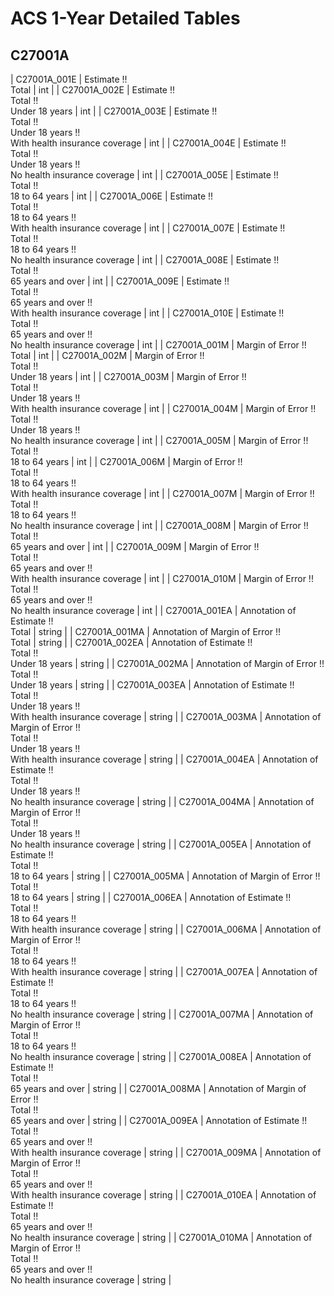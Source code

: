 # ACS 1-Year Detailed Tables

## C27001A

| C27001A_001E | Estimate !!<br>Total | int |
| C27001A_002E | Estimate !!<br>Total !!<br>Under 18 years | int |
| C27001A_003E | Estimate !!<br>Total !!<br>Under 18 years !!<br>With health insurance coverage | int |
| C27001A_004E | Estimate !!<br>Total !!<br>Under 18 years !!<br>No health insurance coverage | int |
| C27001A_005E | Estimate !!<br>Total !!<br>18 to 64 years | int |
| C27001A_006E | Estimate !!<br>Total !!<br>18 to 64 years !!<br>With health insurance coverage | int |
| C27001A_007E | Estimate !!<br>Total !!<br>18 to 64 years !!<br>No health insurance coverage | int |
| C27001A_008E | Estimate !!<br>Total !!<br>65 years and over | int |
| C27001A_009E | Estimate !!<br>Total !!<br>65 years and over !!<br>With health insurance coverage | int |
| C27001A_010E | Estimate !!<br>Total !!<br>65 years and over !!<br>No health insurance coverage | int |
| C27001A_001M | Margin of Error !!<br>Total | int |
| C27001A_002M | Margin of Error !!<br>Total !!<br>Under 18 years | int |
| C27001A_003M | Margin of Error !!<br>Total !!<br>Under 18 years !!<br>With health insurance coverage | int |
| C27001A_004M | Margin of Error !!<br>Total !!<br>Under 18 years !!<br>No health insurance coverage | int |
| C27001A_005M | Margin of Error !!<br>Total !!<br>18 to 64 years | int |
| C27001A_006M | Margin of Error !!<br>Total !!<br>18 to 64 years !!<br>With health insurance coverage | int |
| C27001A_007M | Margin of Error !!<br>Total !!<br>18 to 64 years !!<br>No health insurance coverage | int |
| C27001A_008M | Margin of Error !!<br>Total !!<br>65 years and over | int |
| C27001A_009M | Margin of Error !!<br>Total !!<br>65 years and over !!<br>With health insurance coverage | int |
| C27001A_010M | Margin of Error !!<br>Total !!<br>65 years and over !!<br>No health insurance coverage | int |
| C27001A_001EA | Annotation of Estimate !!<br>Total | string |
| C27001A_001MA | Annotation of Margin of Error !!<br>Total | string |
| C27001A_002EA | Annotation of Estimate !!<br>Total !!<br>Under 18 years | string |
| C27001A_002MA | Annotation of Margin of Error !!<br>Total !!<br>Under 18 years | string |
| C27001A_003EA | Annotation of Estimate !!<br>Total !!<br>Under 18 years !!<br>With health insurance coverage | string |
| C27001A_003MA | Annotation of Margin of Error !!<br>Total !!<br>Under 18 years !!<br>With health insurance coverage | string |
| C27001A_004EA | Annotation of Estimate !!<br>Total !!<br>Under 18 years !!<br>No health insurance coverage | string |
| C27001A_004MA | Annotation of Margin of Error !!<br>Total !!<br>Under 18 years !!<br>No health insurance coverage | string |
| C27001A_005EA | Annotation of Estimate !!<br>Total !!<br>18 to 64 years | string |
| C27001A_005MA | Annotation of Margin of Error !!<br>Total !!<br>18 to 64 years | string |
| C27001A_006EA | Annotation of Estimate !!<br>Total !!<br>18 to 64 years !!<br>With health insurance coverage | string |
| C27001A_006MA | Annotation of Margin of Error !!<br>Total !!<br>18 to 64 years !!<br>With health insurance coverage | string |
| C27001A_007EA | Annotation of Estimate !!<br>Total !!<br>18 to 64 years !!<br>No health insurance coverage | string |
| C27001A_007MA | Annotation of Margin of Error !!<br>Total !!<br>18 to 64 years !!<br>No health insurance coverage | string |
| C27001A_008EA | Annotation of Estimate !!<br>Total !!<br>65 years and over | string |
| C27001A_008MA | Annotation of Margin of Error !!<br>Total !!<br>65 years and over | string |
| C27001A_009EA | Annotation of Estimate !!<br>Total !!<br>65 years and over !!<br>With health insurance coverage | string |
| C27001A_009MA | Annotation of Margin of Error !!<br>Total !!<br>65 years and over !!<br>With health insurance coverage | string |
| C27001A_010EA | Annotation of Estimate !!<br>Total !!<br>65 years and over !!<br>No health insurance coverage | string |
| C27001A_010MA | Annotation of Margin of Error !!<br>Total !!<br>65 years and over !!<br>No health insurance coverage | string |

